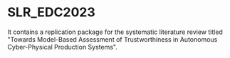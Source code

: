 # SLR_EDC2023
It contains a replication package for the systematic literature review titled "Towards Model-Based Assessment of Trustworthiness in Autonomous Cyber-Physical Production Systems".
